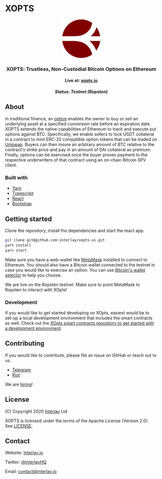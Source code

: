 # XOPTS

<div align="center">
	<p align="center">
		<img src="src/assets/img/xopts.png" alt="logo" width="128" height="128">
	</p>
	<p>
		<h3 align="center">XOPTS: Trustless, Non-Custodial Bitcoin Options on Ethereum</h3>
		<h4 align="center">Live at: <a href="https://xopts.io" target="__blank">xopts.io</a></h5>
		<h5 align="center">Status: Testnet (Ropsten) </h5>
	</p>
</div>


## About

In traditional finance, an [option](https://en.wikipedia.org/wiki/Option_(finance)) enables the owner to buy or sell an underlying asset at a specified conversion rate before an expiration date.
XOPTS extends the native capabilities of Ethereum to track and execute put options against BTC. Specifically, we enable sellers to lock USDT collateral in a contract to mint ERC-20 compatible option
tokens that can be traded on [Uniswap](https://uniswap.org/). Buyers can then insure an arbitrary amount of BTC relative to the contract's strike price and pay in an amount of DAI collateral as premium.
Finally, options can be exercised once the buyer proves payment to the respective underwriters of that contract using an on-chain Bitcoin SPV client.

### Built with

* [Yarn](https://yarnpkg.com/)
* [Typescript](https://www.typescriptlang.org/)
* [React](https://reactjs.org/)
* [Bootstrap](https://getbootstrap.com/)

## Getting started

Clone the repository, install the dependencies and start the react app.

```bash
git clone git@github.com:interlay/xopts-ui.git
yarn install
yarn start
```

Make sure you have a web-wallet like [MetaMask](https://metamask.io/) installed to connect to Ethereum. You should also have a Bitcoin wallet connected to the testnet in case you would like to exercise an option. You can use [Bitcoin's wallet selector](https://bitcoin.org/en/choose-your-wallet) to help you choose.

We are live on the Ropsten testnet. Make sure to point MetaMask to Ropsten to interact with XOpts!

### Development

If you would like to get started developing on XOpts, easiest would be to set-up a local development environment that includes the smart contracts as well.
Check out the [XOpts smart contracts repository to get started with a development environment](https://github.com/interlay/xopts).

## Contributing

If you would like to contribute, please file an issue on GitHub or reach out to us.

- [Telegram](t.me/interlay)
- [Riot](https://matrix.to/#/!nZablWWaicZyVTWyZk:matrix.org?via=matrix.org)

We are [hiring](https://www.interlay.io/careers/)!

## License

(C) Copyright 2020 [Interlay](https://www.interlay.io) Ltd

XOPTS is licensed under the terms of the Apache License (Version 2.0). See [LICENSE](LICENSE).

## Contact

Website: [Interlay.io](https://www.interlay.io)

Twitter: [@interlayHQ](https://twitter.com/InterlayHQ)

Email: contact@interlay.io
